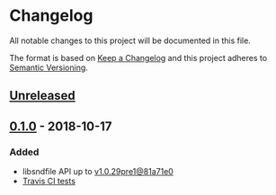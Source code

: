 # Changelog

All notable changes to this project will be documented in this file.

The format is based on [Keep a Changelog](http://keepachangelog.com/en/1.0.0/)
and this project adheres to [Semantic Versioning](http://semver.org/spec/v2.0.0.html).

## [Unreleased]

## [0.1.0] - 2018-10-17

### Added

- libsndfile API up to [v1.0.29pre1@81a71e0](https://github.com/erikd/libsndfile/commit/81a71e08c09b20b0255aa66e40fce293008b9525)
- [Travis CI tests](https://travis-ci.org/evpobr/sndfile-sys)

[Unreleased]: https://github.com/evpobr/sndfile-sys/compare/v0.1.0...HEAD
[0.1.0]: https://github.com/evpobr/sndfile-sys/compare/f008519...v0.1.0

